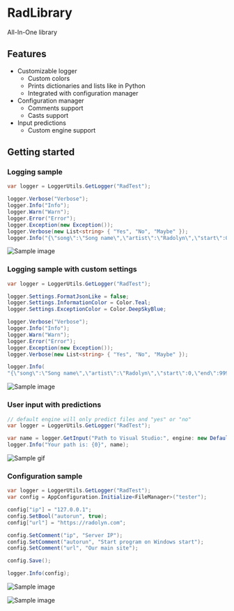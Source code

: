 # RadLibrary

All-In-One library

## Features

- Customizable logger
  - Custom colors
  - Prints dictionaries and lists like in Python
  - Integrated with configuration manager
- Configuration manager
  - Comments support
  - Casts support
- Input predictions
  - Custom engine support

## Getting started

### Logging sample

```csharp
var logger = LoggerUtils.GetLogger("RadTest");

logger.Verbose("Verbose");
logger.Info("Info");
logger.Warn("Warn");
logger.Error("Error");
logger.Exception(new Exception());
logger.Verbose(new List<string> { "Yes", "No", "Maybe" });
logger.Info("{\"song\":\"Song name\",\"artist\":\"Radolyn\",\"start\":0,\"end\":9999999999999,\"paused\":false}");
```

![Sample image](https://radolyn.com/shared/radlibrary_1.png)

### Logging sample with custom settings

```csharp
var logger = LoggerUtils.GetLogger("RadTest");

logger.Settings.FormatJsonLike = false;
logger.Settings.InformationColor = Color.Teal;
logger.Settings.ExceptionColor = Color.DeepSkyBlue;

logger.Verbose("Verbose");
logger.Info("Info");
logger.Warn("Warn");
logger.Error("Error");
logger.Exception(new Exception());
logger.Verbose(new List<string> { "Yes", "No", "Maybe" });

logger.Info(
"{\"song\":\"Song name\",\"artist\":\"Radolyn\",\"start\":0,\"end\":9999999999999,\"paused\":false}");
```

![Sample image](https://radolyn.com/shared/radlibrary_2.png)

### User input with predictions

```csharp
// default engine will only predict files and "yes" or "no"
var logger = LoggerUtils.GetLogger("RadTest");

var name = logger.GetInput("Path to Visual Studio:", engine: new DefaultPredictionEngine());
logger.Info("Your path is: {0}", name);
```

![Sample gif](https://radolyn.com/shared/radlibrary_predictions.gif)

### Configuration sample

```csharp
var logger = LoggerUtils.GetLogger("RadTest");
var config = AppConfiguration.Initialize<FileManager>("tester");

config["ip"] = "127.0.0.1";
config.SetBool("autorun", true);
config["url"] = "https://radolyn.com";

config.SetComment("ip", "Server IP");
config.SetComment("autorun", "Start program on Windows start");
config.SetComment("url", "Our main site");

config.Save();

logger.Info(config);
```

![Sample image](https://radolyn.com/shared/radlibrary_3.png)

![Sample image](https://radolyn.com/shared/radlibrary_4.png)

